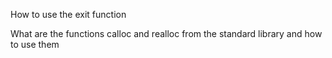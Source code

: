 How to use the exit function

What are the functions calloc and realloc from the
standard library and how to use them
